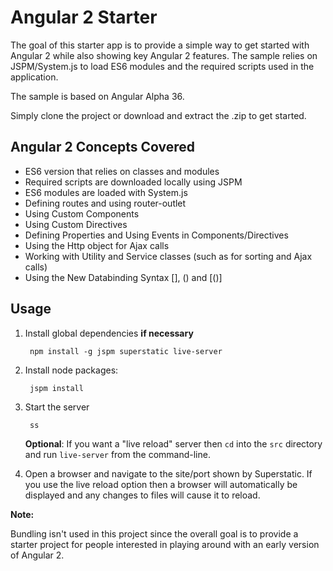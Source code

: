 # Angular 2 Starter

The goal of this starter app is to provide
a simple way to get started with Angular 2 while also showing key Angular 2 features. The sample
relies on JSPM/System.js to load ES6 modules and the required scripts used in the application.

The sample is based on Angular Alpha 36.

Simply clone the project or download and extract the .zip to get started.

## Angular 2 Concepts Covered

* ES6 version that relies on classes and modules
* Required scripts are downloaded locally using JSPM
* ES6 modules are loaded with System.js
* Defining routes and using router-outlet
* Using Custom Components
* Using Custom Directives
* Defining Properties and Using Events in Components/Directives
* Using the Http object for Ajax calls
* Working with Utility and Service classes (such as for sorting and Ajax calls)
* Using the New Databinding Syntax [], () and [()]

## Usage

1. Install global dependencies **if necessary**

        npm install -g jspm superstatic live-server

2. Install node packages:

        jspm install

3. Start the server

        ss
        
   **Optional**: If you want a "live reload" server then `cd` into the `src` directory and run `live-server` from the command-line.

4. Open a browser and navigate to the site/port shown by Superstatic. 
If you use the live reload option then a browser will automatically be displayed and any changes to files will cause it to reload.


**Note:** 

Bundling isn't used in this project since the overall goal is to provide a starter project for people interested in
playing around with an early version of Angular 2.
